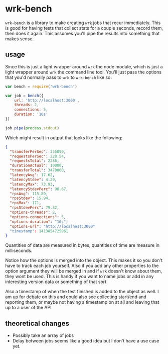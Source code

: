 # wrk-bench

`wrk-bench` is a library to make creating `wrk` jobs that recur immediately.
This is good for having tests that collect stats for a couple seconds, record
them, then does it again. This assumes you'll pipe the results into something
that makes sense.

## usage

Since this is just a light wrapper around `wrk` the node module, which is just a
light wrapper around `wrk` the command line tool. You'll just pass the options
that you'd normally pass to `wrk` to `wrk-bench` like so:

```javascript
var bench = require('wrk-bench')

var job = bench({
	url: 'http://localhost:3000',
	threads: 2,
    connections: 5,
	duration: '10s'
})

job.pipe(process.stdout)
```

Which might result in output that looks like the following:

```json
{
  "transferPerSec": 355090,
  "requestsPerSec": 228.54,
  "requestsTotal": 2286,
  "durationActual": 10000,
  "transferTotal": 3470000,
  "latencyAvg": 17.62,
  "latencyStdev": 4.29,
  "latencyMax": 73.93,
  "latencyStdevPerc": 98.67,
  "rpsAvg": 115.89,
  "rpsStdev": 15.94,
  "rpsMax": 171,
  "rpsStdevPerc": 79.32,
  "options-threads": 2,
  "options-connections": 5,
  "options-duration": "10s",
  "options-url": "http://localhost:3000"
  "timestamp": 1413854725961
}
```

Quantities of data are measured in bytes, quantities of time are measure in
milliseconds.

Notice how the options is merged into the object. This makes it so you don't
have to track each job yourself. Also if you add any other properties to the
option argument they will be merged in and if `wrk` doesn't know about them,
they wont be used. This is handy if you want to name jobs or add in any
interesting version data or something of that sort.

Also a timestamp of when the test finished is added to the object as well. I am
up for debate on this and could also see collecting start/end and reporting
them, or maybe not having a timestamp on at all and leaving that up to a user of
the API

## theoretical changes

* Possibly take an array of jobs
* Delay between jobs seems like a good idea but I don't have a use case yet.
